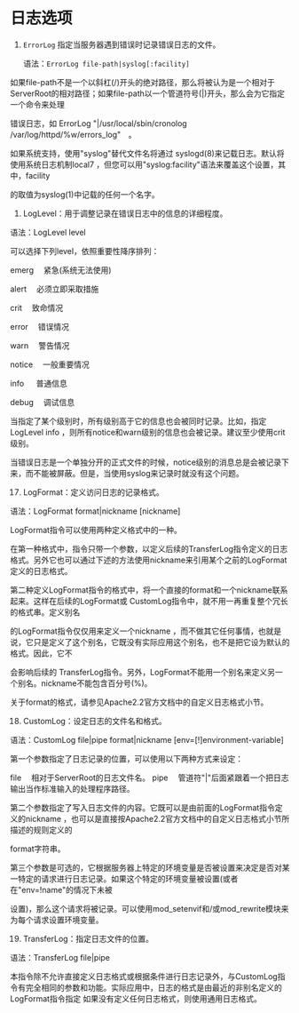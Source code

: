 # 日志选项

1. `ErrorLog`
   指定当服务器遇到错误时记录错误日志的文件。

    语法：`ErrorLog file-path|syslog[:facility]`

如果file-path不是一个以斜杠(/)开头的绝对路径，那么将被认为是一个相对于ServerRoot的相对路径；如果file-path以一个管道符号(|)开头，那么会为它指定一个命令来处理

错误日志，如 ErrorLog "|/usr/local/sbin/cronolog /var/log/httpd/%w/errors_log"　。

如果系统支持，使用"syslog"替代文件名将通过 syslogd(8)来记载日志。默认将使用系统日志机制local7 ，但您可以用"syslog:facility"语法来覆盖这个设置，其中，facility

的取值为syslog(1)中记载的任何一个名字。

1.  LogLevel：用于调整记录在错误日志中的信息的详细程度。

语法：LogLevel level

可以选择下列level，依照重要性降序排列：

emerg 　紧急(系统无法使用)

alert 　必须立即采取措施

crit 　致命情况

error 　错误情况

warn 　警告情况

notice 　一般重要情况

info 　 普通信息

debug 　调试信息

当指定了某个级别时，所有级别高于它的信息也会被同时记录。比如，指定 LogLevel info ，则所有notice和warn级别的信息也会被记录。建议至少使用crit级别。

当错误日志是一个单独分开的正式文件的时候，notice级别的消息总是会被记录下来，而不能被屏蔽。但是，当使用syslog来记录时就没有这个问题。

17. LogFormat：定义访问日志的记录格式。

语法：LogFormat format|nickname [nickname]

LogFormat指令可以使用两种定义格式中的一种。

在第一种格式中，指令只带一个参数，以定义后续的TransferLog指令定义的日志格式。另外它也可以通过下述的方法使用nickname来引用某个之前的LogFormat定义的日志格式。

第二种定义LogFormat指令的格式中，将一个直接的format和一个nickname联系起来。这样在后续的LogFormat或 CustomLog指令中，就不用一再重复整个冗长的格式串。定义别名

的LogFormat指令仅仅用来定义一个nickname ，而不做其它任何事情，也就是说，它只是定义了这个别名，它既没有实际应用这个别名，也不是把它设为默认的格式。因此，它不

会影响后续的 TransferLog指令。另外，LogFormat不能用一个别名来定义另一个别名。nickname不能包含百分号(%)。

关于format的格式，请参见Apache2.2官方文档中的自定义日志格式小节。

18. CustomLog：设定日志的文件名和格式。

语法：CustomLog file|pipe format|nickname [env=[!]environment-variable]

第一个参数指定了日志记录的位置，可以使用以下两种方式来设定：

file 　相对于ServerRoot的日志文件名。
pipe 　管道符"|"后面紧跟着一个把日志输出当作标准输入的处理程序路径。

第二个参数指定了写入日志文件的内容。它既可以是由前面的LogFormat指令定义的nickname ，也可以是直接按Apache2.2官方文档中的自定义日志格式小节所描述的规则定义的

format字符串。

第三个参数是可选的，它根据服务器上特定的环境变量是否被设置来决定是否对某一特定的请求进行日志记录。如果这个特定的环境变量被设置(或者在"env=!name"的情况下未被

设置)，那么这个请求将被记录。可以使用mod_setenvif和/或mod_rewrite模块来为每个请求设置环境变量。

19. TransferLog：指定日志文件的位置。

语法：TransferLog file|pipe

本指令除不允许直接定义日志格式或根据条件进行日志记录外，与CustomLog指令有完全相同的参数和功能。实际应用中，日志的格式是由最近的非别名定义的LogFormat指令指定
如果没有定义任何日志格式，则使用通用日志格式。
